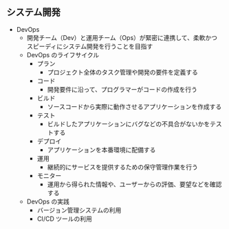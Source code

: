 ## システム開発

- DevOps
  - 開発チーム（Dev）と運用チーム（Ops）が緊密に連携して、柔軟かつスピーディにシステム開発を行うことを目指す
  - DevOps のライフサイクル
    - プラン
      - プロジェクト全体のタスク管理や開発の要件を定義する
    - コード
      - 開発要件に沿って、プログラマーがコードの作成を行う
    - ビルド
      - ソースコードから実際に動作させるアプリケーションを作成する
    - テスト
      - ビルドしたアプリケーションにバグなどの不具合がないかをテストする
    - デプロイ
      - アプリケーションを本番環境に配備する
    - 運用
      - 継続的にサービスを提供するための保守管理作業を行う
    - モニター
      - 運用から得られた情報や、ユーザーからの評価、要望などを確認する
  - DevOps の実践
    - バージョン管理システムの利用
    - CI/CD ツールの利用
